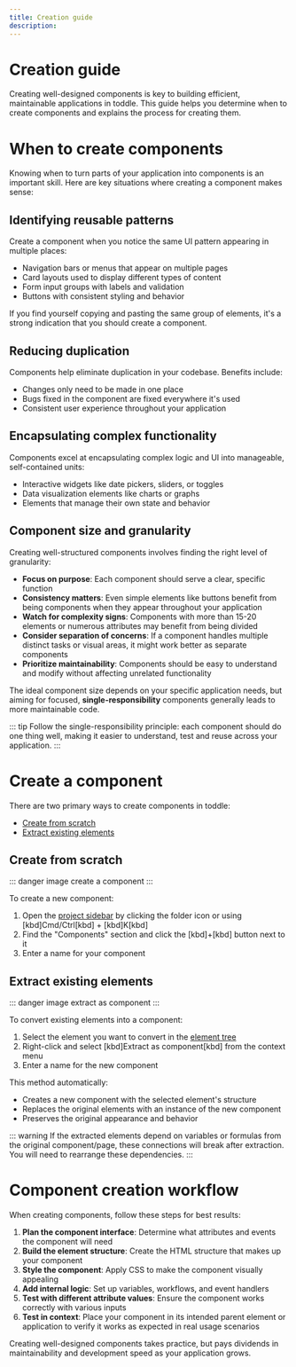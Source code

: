 ```yaml
---
title: Creation guide
description:
---
```


# Creation guide
Creating well-designed components is key to building efficient, maintainable applications in toddle. This guide helps you determine when to create components and explains the process for creating them.

# When to create components
Knowing when to turn parts of your application into components is an important skill. Here are key situations where creating a component makes sense:

## Identifying reusable patterns
Create a component when you notice the same UI pattern appearing in multiple places:
- Navigation bars or menus that appear on multiple pages
- Card layouts used to display different types of content
- Form input groups with labels and validation
- Buttons with consistent styling and behavior

If you find yourself copying and pasting the same group of elements, it's a strong indication that you should create a component.

## Reducing duplication
Components help eliminate duplication in your codebase. Benefits include:
- Changes only need to be made in one place
- Bugs fixed in the component are fixed everywhere it's used
- Consistent user experience throughout your application

## Encapsulating complex functionality
Components excel at encapsulating complex logic and UI into manageable, self-contained units:
- Interactive widgets like date pickers, sliders, or toggles
- Data visualization elements like charts or graphs
- Elements that manage their own state and behavior

## Component size and granularity
Creating well-structured components involves finding the right level of granularity:
- **Focus on purpose**: Each component should serve a clear, specific function
- **Consistency matters**: Even simple elements like buttons benefit from being components when they appear throughout your application
- **Watch for complexity signs**: Components with more than 15-20 elements or numerous attributes may benefit from being divided
- **Consider separation of concerns**: If a component handles multiple distinct tasks or visual areas, it might work better as separate components
- **Prioritize maintainability**: Components should be easy to understand and modify without affecting unrelated functionality

The ideal component size depends on your specific application needs, but aiming for focused, **single-responsibility** components generally leads to more maintainable code.

::: tip
Follow the single-responsibility principle: each component should do one thing well, making it easier to understand, test and reuse across your application.
:::

# Create a component
There are two primary ways to create components in toddle:
- [Create from scratch](#cerate-from-scratch)
- [Extract existing elements](#extract-existing-elements)

## Create from scratch
::: danger
image create a component
:::

To create a new component:
1. Open the [project sidebar](/the-editor/project-sidebar) by clicking the folder icon or using [kbd]Cmd/Ctrl[kbd] + [kbd]K[kbd]
2. Find the "Components" section and click the [kbd]+[kbd] button next to it
3. Enter a name for your component

## Extract existing elements
::: danger
image extract as component
:::

To convert existing elements into a component:
1. Select the element you want to convert in the [element tree](/the-editor/element-tree)
2. Right-click and select [kbd]Extract as component[kbd] from the context menu
3. Enter a name for the new component

This method automatically:
- Creates a new component with the selected element's structure
- Replaces the original elements with an instance of the new component
- Preserves the original appearance and behavior

::: warning
If the extracted elements depend on variables or formulas from the original component/page, these connections will break after extraction. You will need to rearrange these dependencies.
:::

# Component creation workflow
When creating components, follow these steps for best results:
1. **Plan the component interface**: Determine what attributes and events the component will need
2. **Build the element structure**: Create the HTML structure that makes up your component
3. **Style the component**: Apply CSS to make the component visually appealing
4. **Add internal logic**: Set up variables, workflows, and event handlers
5. **Test with different attribute values**: Ensure the component works correctly with various inputs
6. **Test in context**: Place your component in its intended parent element or application to verify it works as expected in real usage scenarios

Creating well-designed components takes practice, but pays dividends in maintainability and development speed as your application grows.